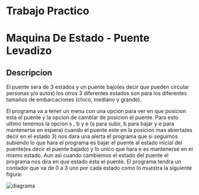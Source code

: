 # Trabajo Practico 
# Maquina De Estado - Puente Levadizo

 ## Descripcion 
 
El puente sera de 3 estados y un puente bajo(es decir que pueden circular personas y/o autos) los otros 3 diferentes estados son para los diferentes tamaños de embarcaciones (chico, mediano y grande).

El programa va a tener un menu con una opcion para ver en que posicion esta el puente y la opcion de cambiar de posicion el puente. Para esto ultimo tenemos la opcion s , b y e (s para subir, b para bajar y e para mantenerse en espera) cuando el puente este en la posicion mas abierta(es decir en el estado 3) nos dara una alerta el programa que si seguimos subiendo lo que hara el programa es bajar el puente al estado inicial del puente(es decir el puente bajado) y lo unico que hara e es mantenerse en el mismo estado. Aun asi cuando cambiemos el estado del puente el programa nos dira en que estado esta el puente. El programa tendra un contador que va de 0 a 3 uno por cada estado como lo muestra la siguiente figura:

![diagrama](https://user-images.githubusercontent.com/63984547/91095478-d71d5b00-e632-11ea-82f0-60bc3a4b199d.png)
